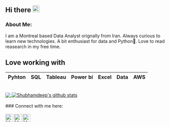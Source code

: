 ## Hi there   <img src="https://github.com/TheDudeThatCode/TheDudeThatCode/blob/master/Assets/Hi.gif" width="22px">

### About Me:
I am a Montreal based Data Analyst orignally from Iran. Always curious to learn new technologies. A bit enthusiast for data and Python💜. Love to read reasearch in my free time. 

## Love working with

| Pyhton |  SQL | Tableau | Power bi | Excel | Data | AWS
| :---: | :---: | :---: | :---: |  :---: | :---: | :---: |

<br>
<a href="https://github.com/0xyousefi">
<img align="center" src="https://camo.githubusercontent.com/762e5977fbd6c95b802a647362fc6d220cfd6e53948ffc458ab5fa6585287336/68747470733a2f2f6769746875622d726561646d652d73746174732e76657263656c2e6170702f6170692f746f702d6c616e67732f3f757365726e616d653d5468654475646554686174436f6465267468656d653d6461726b26686964655f6c616e67735f62656c6f773d31" data-canonical-src="https://github-readme-stats.vercel.app/api/top-langs/?username=0xyousefi;theme=dark&amp;hide_langs_below=1" style="max-width: 100%;">
</a>
<a href="https://github.com/0xyousefi">
<img align="center" src="https://camo.githubusercontent.com/b7e3aece2b2d76ad8bbbbbdae645dbff38272823fb3e43b150ab297addd01a66/68747470733a2f2f6769746875622d726561646d652d73746174732e76657263656c2e6170702f6170693f757365726e616d653d5468654475646554686174436f64652673686f775f69636f6e733d74727565267468656d653d6461726b266c696e655f6865696768743d3237" alt="Shubhamdeep's github stats" data-canonical-src="https://github-readme-stats.vercel.app/api?username=0xyousefi&amp;show_icons=true&amp;theme=dark&amp;line_height=27" style="max-width: 100%;">
</a>
<br>
<br>
### Connect with me here:  
<br>
<br>
<a href="https://www.linkedin.com/in/0xyousefi/">
    <img align="left" alt="Mohammad Yousefi | Linkedin" width="24px" src="https://github.com/TheDudeThatCode/TheDudeThatCode/blob/master/Assets/Linkedin.svg" />
</a>
<a href="https://www.kaggle.com/yousefipro">
   <img align="left" alt="Mohammad Yousefi | Kaggle" width="24px" src="https://w7.pngwing.com/pngs/423/280/png-transparent-kaggle-logo-logos-logos-and-brands-icon.png" />
</a> 
<a href="https://twitter.com/0xyousefi">
    <img align="left" alt="Mohammad Yousefi | Twitter" width="24px" src="https://github.com/TheDudeThatCode/TheDudeThatCode/blob/master/Assets/Twitter.svg" />
</a> 

